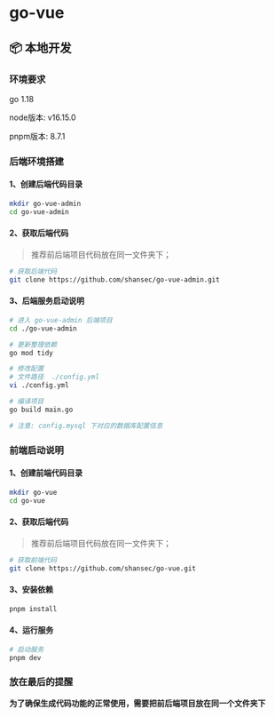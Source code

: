 # go-vue

## 📦 本地开发

### 环境要求

go 1.18

node版本:  v16.15.0

pnpm版本: 8.7.1

### 后端环境搭建

#### 1、创建后端代码目录

```bash
mkdir go-vue-admin
cd go-vue-admin
```

#### 2、获取后端代码

> 推荐前后端项目代码放在同一文件夹下；

```bash
# 获取后端代码
git clone https://github.com/shansec/go-vue-admin.git
```

#### 3、后端服务启动说明

```bash
# 进入 go-vue-admin 后端项目
cd ./go-vue-admin

# 更新整理依赖
go mod tidy

# 修改配置 
# 文件路径  ./config.yml
vi ./config.yml

# 编译项目
go build main.go

# 注意: config.mysql 下对应的数据库配置信息
```

### 前端启动说明

#### 1、创建前端代码目录

```bash
mkdir go-vue
cd go-vue
```

#### 2、获取后端代码

> 推荐前后端项目代码放在同一文件夹下；

```bash
# 获取前端代码
git clone https://github.com/shansec/go-vue.git
```

#### 3、安装依赖

```bash
pnpm install
```

#### 4、运行服务

```bash
# 启动服务
pnpm dev
```

### 放在最后的提醒
**为了确保生成代码功能的正常使用，需要把前后端项目放在同一个文件夹下**
